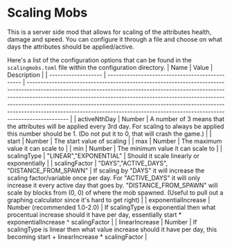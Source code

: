 # Scaling Mobs
This is a server side mod that allows for scaling of the attributes health, damage and speed. You can configure it through a file and choose on what days the attributes should be applied/active.

Here's a list of the configuration options that can be found in the `scalingmobs.toml` file within the configuration directory.
| Name                | Value                                           | Description                                                                                                                                                                                                                                                                                                                                                                                                           |
| ------------------- | ----------------------------------------------- | --------------------------------------------------------------------------------------------------------------------------------------------------------------------------------------------------------------------------------------------------------------------------------------------------------------------------------------------------------------------------------------------------------------------- |
| activeNthDay        | Number                                          | A number of 3 means that the attributes will be applied every 3rd day. For scaling to always be applied this number should be 1. (Do not put it to 0, that will crash the game.)                                                                                                                                                                                                                                      |
| start               | Number                                          | The start value of scaling                                                                                                                                                                                                                                                                                                                                                                                            |
| max                 | Number                                          | The maximum value it can scale to                                                                                                                                                                                                                                                                                                                                                                                     |
| min                 | Number                                          | The minimum value it can scale to                                                                                                                                                                                                                                                                                                                                                                                     |
| scalingType         | "LINEAR","EXPONENTIAL"                          | Should it scale linearly or exponentially                                                                                                                                                                                                                                                                                                                                                                             |
| scalingFactor       | "DAYS","ACTIVE_DAYS", "DISTANCE_FROM_SPAWN"     | If scaling by "DAYS" it will increase the scaling factor/variable once per day. For "ACTIVE_DAYS" it will only increase it every active day that goes by. "DISTANCE_FROM_SPAWN" will scale by blocks from (0, 0) of where the mob spawned. (Useful to pull out a graphing calculator since it's hard to get right)                                                                                                    |
| exponentialIncrease | Number (recommended 1.0-2.0)                    | If scalingType is exponential then what procentual increase should it have per day, essentially start * exponentialIncrease ^ scalingFactor                                                                                                                                                                                                                                                                           |
| linearIncrease      | Number                                          | If scalingType is linear then what value increase should it have per day, this becoming start + linearIncrease * scalingFactor                                                                                                                                                                                                                                                                                        |
